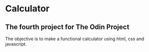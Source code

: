 # Calculator

## The fourth project for The Odin Project

The objective is to make a functional calculator using html, css and javascript.
